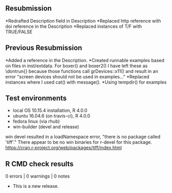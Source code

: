 ## Resubmission
*Redrafted Description field in Description
*Replaced http reference with doi reference in the Description
*Replaced instances of T/F with TRUE/FALSE


## Previous Resubmission
*Added a reference in the Description.
*Created runnable examples based on files in inst/extdata. For boxer() and boxer2() I have left these as \dontrun{} because those functions call grDevices::x11() and result in an error "screen devices should not be used in examples..."
*Replaced instances where I used cat() with message().
*Using tempdir() for examples


## Test environments
* local OS 10.15.4 installation, R 4.0.0
* ubuntu 16.04.6 (on travis-ci), R 4.0.0
* fedora linux (via rhub)
* win-builder (devel and release)

win devel resulted in a loadNamespace error, "there is no package called 'tiff'." There appear to be no win binaries for r-devel for this package. https://cran.r-project.org/web/packages/tiff/index.html


## R CMD check results

0 errors | 0 warnings | 0 notes


* This is a new release. 
